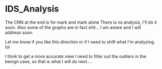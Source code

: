 # IDS_Analysis

The CNN at the end is for mark and mark alone
There is no analysis, I'll do it soon. Also some of the graphs are in fact shit... I am aware and I will address soon.

Let me know if you like this direction or if I need to shift what I'm analyzing. lol


I think to get a more accurate view I need to filter out the outliers in the benign case, so that is what I will do next....

